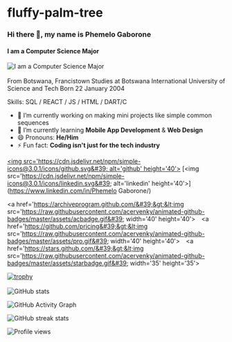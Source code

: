# fluffy-palm-tree
### Hi there 👋, my name is **Phemelo Gaborone**
#### I am a Computer Science Major
![I am a Computer Science Major](https://encrypted-tbn0.gstatic.com/images?q=tbn:ANd9GcQ5xOYqu-naXht77fdLrDROyDrEpJOF65Z0Kw&amp;usqp=CAU)<br/><br/>From Botswana, Francistown
Studies at Botswana International University of Science and Tech
Born 22 January 2004

Skills: SQL / REACT / JS / HTML / DART/C

- 🔭 I’m currently working on making mini projects like simple common sequences
- 🌱 I’m currently learning **Mobile App Development** & **Web Design**
- 😄 Pronouns: **He/Him**
- ⚡ Fun fact: **Coding isn't just for the tech industry**


[<img src='https://cdn.jsdelivr.net/npm/simple-icons@3.0.1/icons/github.svg&#39; alt='github' height='40'>](https://github.com/Phemelo22) [<img src='https://cdn.jsdelivr.net/npm/simple-icons@3.0.1/icons/linkedin.svg&#39; alt='linkedin' height='40'>](https://www.linkedin.com/in/Phemelo Gaborone/)

<a href='https://archiveprogram.github.com/&#39;&gt;&lt;img src='https://raw.githubusercontent.com/acervenky/animated-github-badges/master/assets/acbadge.gif&#39; width='40' height='40'></a> <a href='https://github.com/pricing&#39;&gt;&lt;img src='https://raw.githubusercontent.com/acervenky/animated-github-badges/master/assets/pro.gif&#39; width='40' height='40'></a> <a href='https://stars.github.com/&#39;&gt;&lt;img src='https://raw.githubusercontent.com/acervenky/animated-github-badges/master/assets/starbadge.gif&#39; width='35' height='35'></a> 

[![trophy](https://github-profile-trophy.vercel.app/?username=Phemelo22)](https://github.com/ryo-ma/github-profile-trophy)<br/><br/>![GitHub stats](https://github-readme-stats.vercel.app/api?username=Phemelo22&amp;show_icons=true)

![GitHub Activity Graph](https://activity-graph.herokuapp.com/graph?username=Phemelo22)

![GitHub streak stats](https://streak-stats.demolab.com/?user=Phemelo22)

![Profile views](https://gpvc.arturio.dev/Phemelo22)
